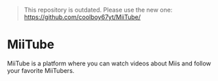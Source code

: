> This repository is outdated. Please use the new one: https://github.com/coolboy67yt/MiiTube/
# MiiTube
MiiTube is a platform where you can watch videos about Miis and follow your favorite MiiTubers.
